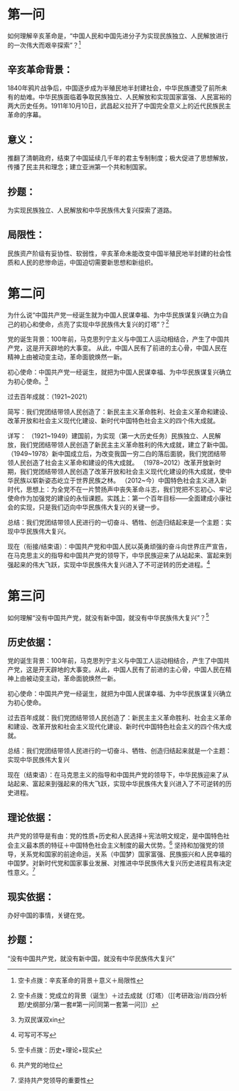 # 第一问
如何理解辛亥革命是，“中国人民和中国先进分子为实现民族独立、人民解放进行的一次伟大而艰辛探索”？[^7]

## 辛亥革命背景：

1840年鸦片战争后，中国逐步成为半殖民地半封建社会，中华民族遭受了前所未有的劫难。中华民族面临着争取民族独立、人民解放和实现国家富强、人民富裕的两大历史任务。1911年10月10日，武昌起义拉开了中国完全意义上的近代民族民主革命的序幕。

## 意义：

推翻了清朝政府，结束了中国延续几千年的君主专制制度；极大促进了思想解放，传播了民主共和理念；建立亚洲第一个共和制国家。

## 抄题：

为实现民族独立、人民解放和中华民族伟大复兴探索了道路。

## 局限性：

民族资产阶级有妥协性、软弱性，辛亥革命未能改变中国半殖民地半封建的社会性质和人民的悲惨命运，中国迫切需要新思想和新组织。

# 第二问

为什么说“中国共产党一经诞生就为中国人民谋幸福、为中华民族谋复兴确立为自己的初心和使命，点亮了实现中华民族伟大复兴的灯塔”？[^1]

党的诞生背景：100年前，马克思列宁主义与中国工人运动相结合，产生了中国共产党，这是开天辟地的大事变。
从此，中国人民有了前进的主心骨，中国人民在精神上由被动变主动，革命面貌焕然一新。

初心使命：中国共产党一经诞生，就把为中国人民谋幸福、为中华民族谋复兴确立为初心使命。[^2]

过去百年成就：（1921~2021）

简写：我们党团结带领人民创造了：新民主主义革命胜利、社会主义革命和建设、改革开放和社会主义现代化建设、新时代中国特色社会主义的四个伟大成就。

详写：
（1921~1949）建国前，为实现（第一大历史任务）民族独立、人民解放，我们党团结带领人民创造了新民主主义革命胜利的伟大成就，建立了新中国。
（1949~1978〉新中国成立后，为改变我国一穷二白的落后面貌，我们党团结带领人民创造了社会主义革命和建设的伟大成就。
（1978~2012）改革开放新时期，我们党团结带领人民创造了改革开放和社会主义现代化建设的伟大成就，使中华民族以崭新姿态屹立于世界民族之林。
（2012~今）中国特色社会主义进入新时代，思想上：为全党不在一片赞扬声中丧失革命斗志，我们党把不忘初心、牢记使命作为加强党的建设的永恒课题。实践上：第一个百年目标——全面建成小康社会的实现，只是我们迈向中华民族伟大复兴的关键一步。

总结：我们党团结带领人民进行的一切奋斗、牺牲、创造归结起来是一个主题：实现中华民族伟大复兴。

现在（衔接/结束语）：中国共产党和中国人民以英勇顽强的奋斗向世界庄严宣告，在马克思主义的指导和中国共产党的领导下，中华民族迎来了从站起来、富起来到强起来的伟大飞跃，实现中华民族伟大复兴进入了不可逆转的历史进程。[^3]

# 第三问
如何理解“没有中国共产党，就没有新中国，就没有中华民族伟大复兴”？[^4]

## 历史依据：

党的诞生背景：100年前，马克思列宁主义与中国工人运动相结合，产生了中国共产党，这是开天辟地的大事变。从此，中国人民有了前进的主心骨，中国人民在精神上由被动变主动，革命面貌焕然一新。

初心使命：中国共产党一经诞生，就把为中国人民谋幸福、为中华民族谋复兴确立为初心使命。

过去百年成就：我们党团结带领人民创造了：新民主主义革命胜利、社会主义革命和建设、改革开放和社会主义现代化建设、新时代中国特色社会主义的四个伟大成就。

总结：我们党团结带领人民进行的一切奋斗、牺牲、创造归结起来就是一个主题：实现中华民族伟大复兴

现在（结束语）：在马克思主义的指导和中国共产党的领导下，中华民族迎来了从站起来、富起来到强起来的伟大飞跃，实现中华民族伟大复兴进入了不可逆转的历史进程。

## 理论依据：

共产党的领导是有由：党的性质+历史和人民选择＋宪法明文规定，是中国特色社会主义最本质的特征＋中国特色社会主义制度的最大优势。[^5]
坚持和加强党的领导，关系党和国家的前途命运，关系（中国梦）国家富强、民族振兴和人民幸福的中国梦。对新时代党和国家事业发展、对推进中华民族伟大复兴历史进程具有决定性意义。[^6]

## 现实依据：

办好中国的事情，关键在党。

## 抄题：

“没有中国共产党，就没有新中国，就没有中华民族伟大复兴”


[^1]: 空卡点拨：党成立的背景（诞生）＋过去成就（灯塔）（[[考研政治/肖四分析题/史纲部分/第一套#第一问|同第一套第一问]]）
[^2]: 为双民谋双xin
[^3]: 可写可不写
[^4]: 空卡点拨：历史+理论+现实
[^5]: 共产党的地位
[^6]: 坚持共产党领导的重要性
[^7]: 空卡点拨：辛亥革命的背景＋意义＋局限性